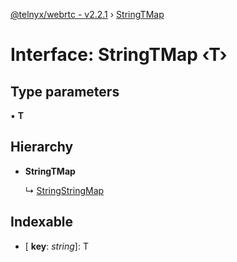 [@telnyx/webrtc - v2.2.1](../README.md) › [StringTMap](stringtmap.md)

# Interface: StringTMap ‹**T**›

## Type parameters

▪ **T**

## Hierarchy

* **StringTMap**

  ↳ [StringStringMap](stringstringmap.md)

## Indexable

* \[ **key**: *string*\]: T
